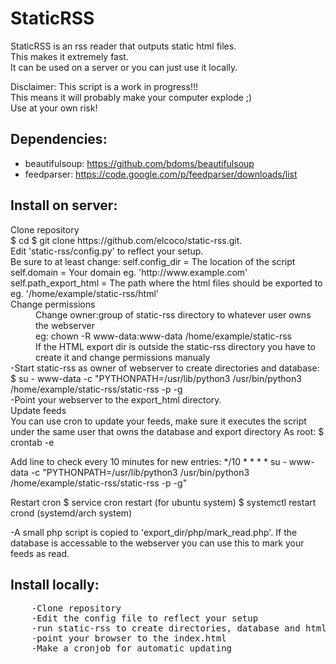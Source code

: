 StaticRSS
=========

StaticRSS is an rss reader that outputs static html files.  
This makes it extremely fast.   
It can be used on a server or you can just use it locally.  
  
Disclaimer: This script is a work in progress!!!  
This means it will probably make your computer explode ;)  
Use at your own risk!  

Dependencies:   
-------------
* beautifulsoup: https://github.com/bdoms/beautifulsoup    
* feedparser: https://code.google.com/p/feedparser/downloads/list    

Install on server:
------------------

<dl>
<dt>Clone repository</dt>
$ cd</dd>
$ git clone https://github.com/elcoco/static-rss.git.

<dt>Edit 'static-rss/config.py' to reflect your setup.</dt>
Be sure to at least change:
self.config_dir = The location of the script
self.domain = Your domain eg. 'http://www.example.com'
self.path_export_html = The path where the html files should be exported to     
                        eg. '/home/example/static-rss/html'

<dt>Change permissions</dt>
<dd>Change owner:group of static-rss directory to whatever user owns the webserver</dd>
<dd>eg: chown -R www-data:www-data /home/example/static-rss</dd>
<dd>If the HTML export dir is outside the static-rss directory you have to create it   
and change permissions manualy</dd>

<dt>-Start static-rss as owner of webserver to create directories and database:</dt>
$ su - www-data -c "PYTHONPATH=/usr/lib/python3 /usr/bin/python3 /home/example/static-rss/static-rss -p -g

<dt>-Point your webserver to the export_html directory.</dt>

<dt>Update feeds</dt>
You can use cron to update your feeds, make sure it executes the script under the same user
that owns the database and export directory
As root: 
$ crontab -e

Add line to check every 10 minutes for new entries:
*/10  * * * * su - www-data -c "PYTHONPATH=/usr/lib/python3 /usr/bin/python3 /home/example/static-rss/static-rss -p -g"

Restart cron
$ service cron restart       (for ubuntu system)
$ systemctl restart crond    (systemd/arch system)

-A small php script is copied to 'export_dir/php/mark_read.php'.
If the database is accessable to the webserver you can use this to mark your feeds
as read.

</dl>

Install locally:
----------------

<pre>
    -Clone repository
    -Edit the config file to reflect your setup
    -run static-rss to create directories, database and html
    -point your browser to the index.html
    -Make a cronjob for automatic updating
</pre>
